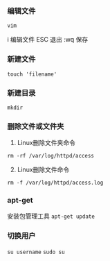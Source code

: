 ### 编辑文件

`vim`

i  编辑文件
ESC 退出
:wq 保存

### 新建文件

`touch 'filename'`

### 新建目录
`mkdir`

### 删除文件或文件夹

1. Linux删除文件夹命令

`rm -rf /var/log/httpd/access`

2. Linux删除文件命令

`rm -f /var/log/httpd/access.log`

### apt-get
安装包管理工具
`apt-get update`


### 切换用户

`su username`
`sudo su`